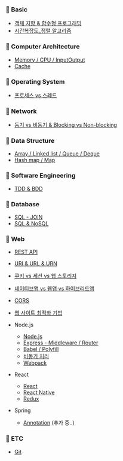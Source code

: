 ### 📌 Basic

- [객체 지향 & 함수형 프로그래밍](https://github.com/ahnsoheee/TIL/blob/master/Basic/%EA%B0%9D%EC%B2%B4%EC%A7%80%ED%96%A5_%ED%95%A8%EC%88%98%ED%98%95.md)
- [시간복잡도_정렬 알고리즘](https://github.com/ahnsoheee/TIL/blob/master/Basic/%EC%8B%9C%EA%B0%84%EB%B3%B5%EC%9E%A1%EB%8F%84.md)


### 📌 Computer Architecture
- [Memory / CPU / InputOutput](https://github.com/ahnsoheee/Developer-technologies/blob/master/Computer%20architecture/Memory_CPU_Input_Output.md)  
- [Cache](https://github.com/ahnsoheee/TIL/blob/master/Computer%20architecture/Cache.md)



### 📌 Operating System
- [프로세스 vs 스레드](https://github.com/ahnsoheee/TIL/blob/master/Operating%20System/%ED%94%84%EB%A1%9C%EC%84%B8%EC%8A%A4_%EC%8A%A4%EB%A0%88%EB%93%9C.md)

### 📌 Network
- [동기 vs 비동기 & Blocking vs Non-blocking](https://github.com/ahnsoheee/TIL/blob/master/Network/%EB%8F%99%EA%B8%B0_%EB%B9%84%EB%8F%99%EA%B8%B0_block_nonblock.md)

### 📌 Data Structure
- [Array / Linked list / Queue / Deque](https://github.com/ahnsoheee/Developer-technologies/blob/master/Data%20structure/Array_Linked%20List_Queue_Deque.md)
- [Hash map / Map](https://github.com/ahnsoheee/Developer-technologies/blob/master/Data%20structure/Hash%20map_Map.md)  


### 📌 Software Engineering
- [TDD & BDD](https://github.com/ahnsoheee/TIL/blob/master/Software%20Engineering/TDD_BDD.md)


### 📌 Database
- [SQL - JOIN](https://github.com/ahnsoheee/TIL/blob/master/Database/SQL_JOIN.md)
- [SQL & NoSQL](https://github.com/ahnsoheee/TIL/blob/master/Database/SQL_NoSQL.md)

### 📌 Web
- [REST API](https://github.com/ahnsoheee/TIL/blob/master/Web/RestAPI.md)
- [URI & URL & URN](https://github.com/ahnsoheee/TIL/blob/master/Web/URI_URL_URN.md)
- [쿠키 vs 세션 vs 웹 스토리지](https://github.com/ahnsoheee/TIL/blob/master/Web/%EC%BF%A0%ED%82%A4_%EC%84%B8%EC%85%98_%EC%9B%B9%EC%8A%A4%ED%86%A0%EB%A6%AC%EC%A7%80.md)
- [네이티브앱 vs 웹앱 vs 하이브리드앱](https://github.com/ahnsoheee/TIL/blob/master/Web/%EB%84%A4%EC%9D%B4%ED%8B%B0%EB%B8%8C%EC%95%B1_%EC%9B%B9%EC%95%B1_%ED%95%98%EC%9D%B4%EB%B8%8C%EB%A6%AC%EB%93%9C%EC%95%B1.md)
- [CORS](https://github.com/ahnsoheee/TIL/blob/master/Web/CORS.md)
- [웹 사이트 최적화 기법](https://github.com/ahnsoheee/TIL/blob/master/Web/%EC%9B%B9%EC%82%AC%EC%9D%B4%ED%8A%B8%EC%B5%9C%EC%A0%81%ED%99%94%EA%B8%B0%EB%B2%95.md)
- Node.js  
    - [Node.js](https://github.com/ahnsoheee/TIL/blob/master/Web/Node.js/Node.js.md)
    - [Express - Middleware / Router](https://github.com/ahnsoheee/TIL/blob/master/Web/Node.js/Express_MiddleWare_Routing.md)  
    - [Babel / Polyfill](https://github.com/ahnsoheee/TIL/blob/master/Web/Node.js/Babel_Polyfill.md)
    - [비동기 처리](https://github.com/ahnsoheee/TIL/blob/master/Web/Node.js/%EB%B9%84%EB%8F%99%EA%B8%B0%EC%B2%98%EB%A6%AC.md)
    - [Webpack](https://github.com/ahnsoheee/TIL/blob/master/Web/Node.js/Webpack.md)

- React
    - [React](https://github.com/ahnsoheee/TIL/blob/master/Web/React/React.md)
    - [React Native](https://github.com/ahnsoheee/TIL/blob/master/Web/React/React_Native.md)
    - [Redux](https://github.com/ahnsoheee/TIL/blob/master/Web/React/Redux.md)

- Spring
    - [Annotation](https://github.com/ahnsoheee/TIL/blob/master/Web/Spring/Annotation.md) (추가 중..)

### 📌 ETC
- [Git](https://github.com/ahnsoheee/TIL/blob/master/ETC/Git.md)